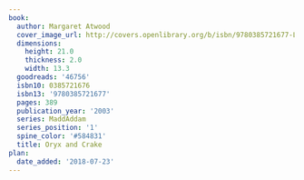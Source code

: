 ```yaml
---
book:
  author: Margaret Atwood
  cover_image_url: http://covers.openlibrary.org/b/isbn/9780385721677-L.jpg
  dimensions:
    height: 21.0
    thickness: 2.0
    width: 13.3
  goodreads: '46756'
  isbn10: 0385721676
  isbn13: '9780385721677'
  pages: 389
  publication_year: '2003'
  series: MaddAddam
  series_position: '1'
  spine_color: '#584831'
  title: Oryx and Crake
plan:
  date_added: '2018-07-23'
---
```

